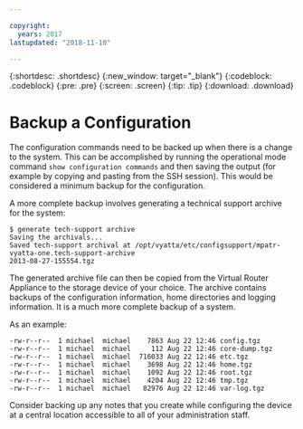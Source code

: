 ```yaml
---

copyright:
  years: 2017
lastupdated: "2018-11-10"

---
```


{:shortdesc: .shortdesc}
{:new_window: target="_blank"}
{:codeblock: .codeblock}
{:pre: .pre}
{:screen: .screen}
{:tip: .tip}
{:download: .download}

# Backup a Configuration
The configuration commands need to be backed up when there is a change to the system. This can be accomplished by running the operational mode command `show configuration commands` and then saving the output (for example by copying and pasting from the SSH session). This would be considered a minimum backup for the configuration.

A more complete backup involves generating a technical support archive for the system: 

```
$ generate tech-support archive
Saving the archivals...
Saved tech-support archival at /opt/vyatta/etc/configsupport/mpatr-vyatta-one.tech-support-archive
2013-08-27-155554.tgz
```

The generated archive file can then be copied from the Virtual Router Appliance to the storage device of your choice. The archive contains backups of the configuration information, home directories and logging information. It is a much more complete backup of a system. 

As an example:

```
-rw-r--r--  1 michael  michael    7863 Aug 22 12:46 config.tgz
-rw-r--r--  1 michael  michael     112 Aug 22 12:46 core-dump.tgz
-rw-r--r--  1 michael  michael  716033 Aug 22 12:46 etc.tgz
-rw-r--r--  1 michael  michael    3698 Aug 22 12:46 home.tgz
-rw-r--r--  1 michael  michael    1092 Aug 22 12:46 root.tgz
-rw-r--r--  1 michael  michael    4204 Aug 22 12:46 tmp.tgz
-rw-r--r--  1 michael  michael   82976 Aug 22 12:46 var-log.tgz
```

Consider backing up any notes that you create while configuring the device at a central location accessible to all of your administration staff.
